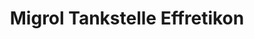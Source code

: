 ---
title: "Migrol Tankstelle Effretikon"
url: /effretikon/migrol-tankstelle-effretikon/
shop: Allgemein
---